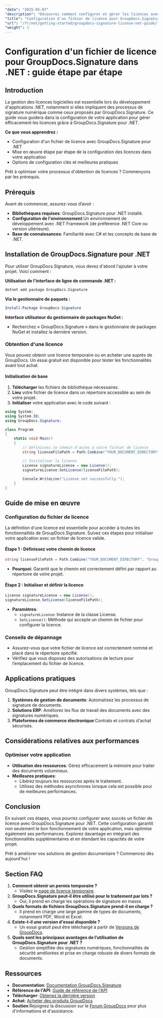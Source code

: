 ```yaml
---
"date": "2025-05-07"
"description": "Découvrez comment configurer et gérer les licences avec GroupDocs.Signature pour .NET. Ce guide complet couvre toutes les étapes, de l'installation à la configuration des licences."
"title": "Configuration d'un fichier de licence pour GroupDocs.Signature dans .NET &#58; guide étape par étape"
"url": "/fr/net/getting-started/groupdocs-signature-license-net-guide/"
"weight": 1
---
```


# Configuration d'un fichier de licence pour GroupDocs.Signature dans .NET : guide étape par étape

## Introduction
La gestion des licences logicielles est essentielle lors du développement d'applications .NET, notamment si elles impliquent des processus de signature numérique comme ceux proposés par GroupDocs.Signature. Ce guide vous guidera dans la configuration de votre application pour gérer efficacement les licences grâce à GroupDocs.Signature pour .NET.

**Ce que vous apprendrez :**
- Configuration d'un fichier de licence avec GroupDocs.Signature pour .NET
- Mise en œuvre étape par étape de la configuration des licences dans votre application
- Options de configuration clés et meilleures pratiques

Prêt à optimiser votre processus d'obtention de licences ? Commençons par les prérequis.

## Prérequis
Avant de commencer, assurez-vous d’avoir :
- **Bibliothèques requises**: GroupDocs.Signature pour .NET installé.
- **Configuration de l'environnement**:Un environnement de développement avec .NET Framework (de préférence .NET Core ou version ultérieure).
- **Base de connaissances**: Familiarité avec C# et les concepts de base de .NET.

## Installation de GroupDocs.Signature pour .NET
Pour utiliser GroupDocs.Signature, vous devez d'abord l'ajouter à votre projet. Voici comment :

**Utilisation de l'interface de ligne de commande .NET :**
```bash
dotnet add package GroupDocs.Signature
```

**Via le gestionnaire de paquets :**
```powershell
Install-Package GroupDocs.Signature
```

**Interface utilisateur du gestionnaire de packages NuGet :**
- Recherchez « GroupDocs.Signature » dans le gestionnaire de packages NuGet et installez la dernière version.

### Obtention d'une licence
Vous pouvez obtenir une licence temporaire ou en acheter une auprès de GroupDocs. Un essai gratuit est disponible pour tester les fonctionnalités avant tout achat.

#### Initialisation de base
1. **Télécharger** les fichiers de bibliothèque nécessaires.
2. **Lieu** votre fichier de licence dans un répertoire accessible au sein de votre projet.
3. **Initialiser** votre application avec le code suivant :

```csharp
using System;
using System.IO;
using GroupDocs.Signature;

class Program
{
    static void Main()
    {
        // Définissez le chemin d'accès à votre fichier de licence
        string licenseFilePath = Path.Combine("YOUR_DOCUMENT_DIRECTORY", "GroupDocs.license");

        // Initialiser la licence
        License signatureLicense = new License();
        signatureLicense.SetLicense(licenseFilePath);
        
        Console.WriteLine("License set successfully.");
    }
}
```

## Guide de mise en œuvre
### Configuration du fichier de licence
La définition d'une licence est essentielle pour accéder à toutes les fonctionnalités de GroupDocs.Signature. Suivez ces étapes pour initialiser votre application avec un fichier de licence valide.

#### Étape 1 : Définissez votre chemin de licence
```csharp
string licenseFilePath = Path.Combine("YOUR_DOCUMENT_DIRECTORY", "GroupDocs.license");
```
- **Pourquoi**: Garantit que le chemin est correctement défini par rapport au répertoire de votre projet.

#### Étape 2 : Initialiser et définir la licence
```csharp
License signatureLicense = new License();
signatureLicense.SetLicense(licenseFilePath);
```
- **Paramètres**:
  - `signatureLicense`: Instance de la classe License.
  - `SetLicense()`: Méthode qui accepte un chemin de fichier pour configurer la licence.

### Conseils de dépannage
- Assurez-vous que votre fichier de licence est correctement nommé et placé dans le répertoire spécifié.
- Vérifiez que vous disposez des autorisations de lecture pour l’emplacement du fichier de licence.

## Applications pratiques
GroupDocs.Signature peut être intégré dans divers systèmes, tels que :
1. **Systèmes de gestion de documents**: Automatisez les processus de signature de documents.
2. **Solutions ERP**: Améliorez les flux de travail des documents avec des signatures numériques.
3. **Plateformes de commerce électronique**:Contrats et contrats d'achat sécurisés.

## Considérations relatives aux performances
### Optimiser votre application
- **Utilisation des ressources**: Gérez efficacement la mémoire pour traiter des documents volumineux.
- **Meilleures pratiques**:
  - Libérez toujours les ressources après le traitement.
  - Utilisez des méthodes asynchrones lorsque cela est possible pour de meilleures performances.

## Conclusion
En suivant ces étapes, vous pourrez configurer avec succès un fichier de licence avec GroupDocs.Signature pour .NET. Cette configuration garantit non seulement le bon fonctionnement de votre application, mais optimise également ses performances. Explorez davantage en intégrant des fonctionnalités supplémentaires et en étendant les capacités de votre projet.

Prêt à améliorer vos solutions de gestion documentaire ? Commencez dès aujourd'hui !

## Section FAQ
1. **Comment obtenir un permis temporaire ?**
   - Visitez le [page de licence temporaire](https://purchase.groupdocs.com/temporary-license/).
2. **GroupDocs.Signature peut-il être utilisé pour le traitement par lots ?**
   - Oui, il prend en charge les opérations de signature en masse.
3. **Quels formats de fichiers GroupDocs.Signature prend-il en charge ?**
   - Il prend en charge une large gamme de types de documents, notamment PDF, Word et Excel.
4. **Existe-t-il une version d'essai disponible ?**
   - Un essai gratuit peut être téléchargé à partir de [Versions de GroupDocs](https://releases.groupdocs.com/signature/net/).
5. **Quels sont les principaux avantages de l’utilisation de GroupDocs.Signature pour .NET ?**
   - Gestion simplifiée des signatures numériques, fonctionnalités de sécurité améliorées et prise en charge robuste de divers formats de documents.

## Ressources
- **Documentation**: [Documentation GroupDocs.Signature](https://docs.groupdocs.com/signature/net/)
- **Référence de l'API**: [Guide de référence de l'API](https://reference.groupdocs.com/signature/net/)
- **Télécharger**: [Obtenez la dernière version](https://releases.groupdocs.com/signature/net/)
- **Achat**: [Acheter des produits GroupDocs](https://purchase.groupdocs.com/buy)
- **Soutien**:Rejoignez la discussion sur le [Forum GroupDocs](https://forum.groupdocs.com/c/signature/) pour plus d'informations et d'assistance.